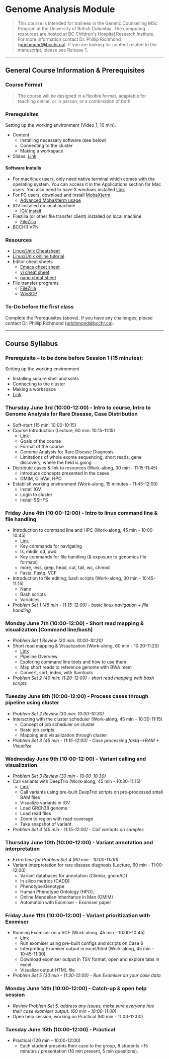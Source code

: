 # Genome Analysis Module
> This course is intended for trainees in the Genetic Counselling MSc Program at the University of British Columbia. The computing resources are hosted at BC Children's Hospital Research Institute.  
> For more information contact Dr. Phillip Richmond (prichmond@bcchr.ca). If you are looking for content related to the manuscript, please see Release 1. 

---

## General Course Information & Prerequisites
### Course Format

> The course will be designed in a flexible format, adaptable for teaching online, or in person, or a combination of both. 

### Prerequisites  
Setting up the working environment (Video 1, 10 min). 
+ Content
  + Installing necessary software (see below) 
  + Connecting to the cluster 
  + Making a workspace 
+ Slides: [Link](https://docs.google.com/presentation/d/1tNzW21k7WnjfU-gDvL_gJB5R32GMlCrH0P1lHpH1jCY/edit#slide=id.g9d2975bcf0_0_5)

#### Software Installs  
+ For mac/linux users, only need native terminal which comes with the operating system.  You can access it in the Applications section for Mac users.  You also need to have X windows installed [Link](https://www.xquartz.org/)
+ For PC users, download and install [MobaXterm](http://mobaxterm.mobatek.net/) 
  + [Advanced MobaXterm usage](https://www.youtube.com/watch?v=Gkl8LD1rwlU)  
+ IGV installed on local machine 
  + [IGV install](https://www.broadinstitute.org/software/igv/log-in) 
+ Filezilla (or other file transfer client) installed on local machine
  + [FileZilla](https://filezilla-project.org/)
+ BCCHR VPN  


### Resources  
+ [Linux/Unix Cheatsheet](https://github.com/Phillip-a-richmond/ARC-Bioinformatics-Training/blob/master/Resources/UnixCheatSheet.pdf) 
+ [Linux/Unix online tutorial](http://www.ee.surrey.ac.uk/Teaching/Unix/) 
+ Editor cheat sheets 
  + [Emacs cheet sheet](http://www.rgrjr.com/emacs/emacs_cheat.html) 
  + [vi cheat sheet](http://www.lagmonster.org/docs/vi.html) 
  + [nano cheat sheet](http://www.codexpedia.com/text-editor/nano-text-editor-command-cheatsheet/) 
+ File transfer programs  
  + [FileZilla](https://filezilla-project.org/)
  + [WinSCP](https://winscp.net/eng/download.php) 
      
### To-Do before the first class  
Complete the Prerequisites (above). If you have any challenges, please contact Dr. Phillip Richmond (prichmond@bcchr.ca). 

---

## Course Syllabus  

### Prerequisite – to be done before Session 1 (15 minutes): 
Setting up the working environment 
- Installing secure shell and sshfs 
- Connecting to the cluster 
- Making a workspace
- [Link](https://docs.google.com/presentation/d/1tNzW21k7WnjfU-gDvL_gJB5R32GMlCrH0P1lHpH1jCY/edit#slide=id.g9d2975bcf0_0_5)
 
### Thursday June 3rd (10:00-12:00) - Intro to course, Intro to Genome Analysis for Rare Disease, Case Distribution 
- Soft-start (15 min: 10:00-10:15)
- Course Introduction (Lecture, 60 min: 10:15-11:15)
    - [Link](https://docs.google.com/presentation/d/1uzLQoHP3NODOWEs0BM2UZ8zG9lULiw25hcf07fLmSZs/edit#slide=id.p)
    - Goals of the course
    - Format of the course
    - Genome Analysis for Rare Disease Diagnosis
    - Limitations of whole exome sequencing, short reads, gene discovery, where the field is going
- Distribute cases & link to resources (Work-along, 30 min - 11:15-11:45)
    - Introduce concepts presented in the cases
    - OMIM, ClinVar, HPO
- Establish working environment (Work-along, 15 minutes - 11:45-12:00)
    - Install IGV
    - Login to cluster
    - Install SSHFS

### Friday June 4th (10:00-12:00) - Intro to linux command line & file handling
- Introduction to command line and HPC (Work-along, 45 min - 10:00-10:45)
    - [Link](https://docs.google.com/presentation/d/1TAIXbS3cJwEYpUXrhjig1e1JcVNYUvr8ZE0qWApuCA4/edit#slide=id.p)
    - Key commands for navigating
    - ls, mkdir, cd, pwd
    - Key commands for file handling (& exposure to genomics file formats)
    - more, less, grep, head, cut, tail, wc, chmod
    - Fasta, Fastq, VCF
- Introduction to file editing, bash scripts (Work-along, 30 min - 10:45-11:15)
    - Nano
    - Bash scripts
    - Variables
- *Problem Set 1 (45 min - 11:15-12:00) - basic linux navigation + file handling*


### Monday June 7th (10:00-12:00) - Short read mapping & visualization (Command line/bash)
- *Problem Set 1 Review (20 min: 10:00-10:20)*
- Short read mapping & Visualization (Work-along, 60 min - 10:20-11:20)
    - [Link](https://docs.google.com/presentation/d/1dDV7rpvDun7or578Pmm4fp9GRKRzMHKYpMs7AAlXZ0E/edit#slide=id.p)
    - Pipeline Overview
    - Exploring command line tools and how to use them
    - Map short reads to reference genome with BWA mem
    - Convert, sort, index, with Samtools
- *Problem Set 2 (40 min: 11:20-12:00) - short read mapping with bash scripts*


### Tuesday June 8th (10:00-12:00) - Process cases through pipeline using cluster
- *Problem Set 2 Review (30 min: 10:00-10:30)*
- Interacting with the cluster scheduler (Work-along, 45 min - 10:30-11:15)
    - Concept of job scheduler on cluster
    - Basic job scripts
    -  Mapping and visualization through cluster
- *Problem Set 3 (45 min - 11:15-12:00) -  Case processing fastq-->BAM + Visualize*

### Wednesday June 9th (10:00-12:00) - Variant calling and visualization
- *Problem Set 3 Review (30 min - 10:00-10:30)*
- Call variants with DeepTrio (Work-along, 45 min - 10:30-11:15) 
    - [Link](https://docs.google.com/presentation/d/1mLunTcJn1UIHSoHkBycS_6lWzvi_DGF9nNDSoo9tQ_g/edit#slide=id.p)
    - Call variants using pre-built DeepTrio scripts on pre-processed small BAM files
    - Visualize variants in IGV
    - Load GRCh38 genome
    - Load read files
    - Zoom to region with read coverage
    - Take snapshot of variant
- *Problem Set 4 (45 min - 11:15-12:00) - Call variants on samples*

### Thursday June 10th (10:00-12:00) - Variant annotation and interpretation
- *Extra time for Problem Set 4 (60 min - 10:00-11:00)*
- Variant interpretation for rare disease diagnosis (Lecture, 60 min - 11:00-12:00) 
    - Variant databases for annotation (ClinVar, gnomAD)
    - In silico metrics (CADD)
    - Phenotype:Genotype
    - Human Phenotype Ontology (HPO), 
    - Online Mendelian Inheritance in Man (OMIM)
    - Automation with Exomiser - Exomiser paper

### Friday June 11th (10:00-12:00) - Variant prioritization with Exomiser
- Running Exomiser on a VCF (Work-along, 45 min - 10:00-10:45)
    - [Link](https://docs.google.com/presentation/d/11LTBnsUh-gKxIMTfmSvuCX6R9YWsctNNMvLtUcu2Jhk/edit#slide=id.p)
    - Run exomiser using pre-built configs and scripts on Case 6
    - Interpreting Exomiser output in excel/html (Work-along, 45 min - 10:45-11:30)
    - Download exomiser output in TSV format, open and explore tabs in excel
    - Visualize output HTML file
- *Problem Set 5 (30 min - 11:30-12:00) - Run Exomiser on your case data*

### Monday June 14th (10:00-12:00) - Catch-up & open help session
- *Review Problem Set 5, address any issues, make sure everyone has their case exomiser output. (60 min - 10:00-11:00)*
- Open help session, working on Practical (60 min - 11:00-12:00)


### Tuesday June 15th (10:00-12:00) - Practical
- Practical (120 min - 10:00-12:00)
    - Each student presents their case to the group, 8 students ~15 minutes / presentation (10 min present, 5 min questions). 



